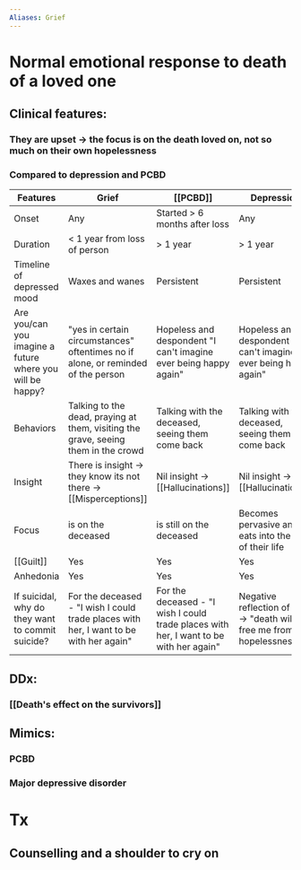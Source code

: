 ```yaml
---
Aliases: Grief
---
```

# Normal emotional response to death of a loved one
## Clinical features:
### They are upset -> the focus is on the death loved on, not so much on their own hopelessness
### Compared to depression and PCBD	
| Features                                                  | Grief                                                                                  | [[PCBD]]                                                                               | Depression                                                               |
| --------------------------------------------------------- | -------------------------------------------------------------------------------------- | -------------------------------------------------------------------------------------- | ------------------------------------------------------------------------ |
| Onset                                                     | Any                                                                                    | Started > 6 months after loss                                                          | Any                                                                      |
| Duration                                                  | < 1 year from loss of person                                                           | > 1 year                                                                               | > 1 year                                                                 |
| Timeline of depressed mood                                | Waxes and wanes                                                                        | Persistent                                                                             | Persistent                                                               |
| Are you/can you imagine a future where you will be happy? | "yes in certain circumstances" oftentimes no if alone, or reminded of the person       | Hopeless and despondent "I can't imagine ever being happy again"                       | Hopeless and despondent "I can't imagine ever being happy again"         |
| Behaviors                                                 | Talking to the dead, praying at them, visiting the grave, seeing them in the crowd     | Talking with the deceased, seeing them come back                                       | Talking with the deceased, seeing them come back                         |
| Insight                                                   | There is insight -> they know its not there -> [[Misperceptions]]                      | Nil insight -> [[Hallucinations]]                                                      | Nil insight -> [[Hallucinations]]                                        |
| Focus                                                     | is on the deceased                                                                     | is still on the deceased                                                               | Becomes pervasive and eats into the rest of their life                   |
| [[Guilt]]                                                     | Yes                                                                                    | Yes                                                                                    | Yes                                                                      |
| Anhedonia                                                 | Yes                                                                                    | Yes                                                                                    | Yes                                                                      |
| If suicidal, why do they want to commit suicide?          | For the deceased - "I wish I could trade places with her, I want to be with her again" | For the deceased - "I wish I could trade places with her, I want to be with her again" | Negative reflection of self -> "death will free me from my hopelessness" |
	
## DDx:
### [[Death's effect on the survivors]]
## Mimics:
### PCBD
### Major depressive disorder
# Tx
## Counselling and a shoulder to cry on